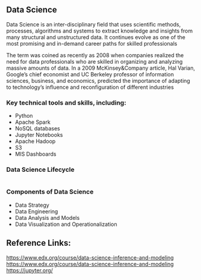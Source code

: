 ## Data Science 
Data Science is an inter-disciplinary field that uses scientific methods, processes, algorithms and systems to extract knowledge and insights from many structural and unstructured data. It continues evolve as one of the most promising and in-demand career paths for skilled professionals

The term was coined as recently as 2008 when companies realized the need for data professionals who are skilled in organizing and analyzing massive amounts of data. In a 2009 McKinsey&Company article, Hal Varian, Google’s chief economist and UC Berkeley professor of information sciences, business, and economics, predicted the importance of adapting to technology’s influence and reconfiguration of different industries

### Key technical tools and skills, including:
- Python
- Apache Spark
- NoSQL databases
- Jupyter Notebooks
- Apache Hadoop
- S3
- MIS Dashboards


### Data Science Lifecycle
<Image>


### Components of Data Science
- Data Strategy
- Data Engineering
- Data Analysis and Models
- Data Visualization and Operationalization


## Reference Links:
https://www.edx.org/course/data-science-inference-and-modeling
https://www.edx.org/course/data-science-inference-and-modeling
https://jupyter.org/
